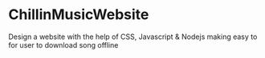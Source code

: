 # ChillinMusicWebsite
 Design a website with the help of CSS, Javascript & Nodejs making easy to for user to download song offline
